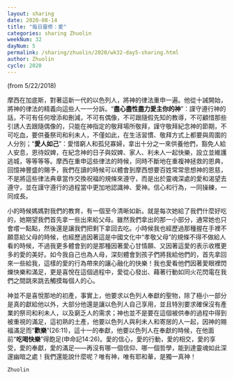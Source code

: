 ```yaml
---
layout: sharing
date: 2020-08-14
title: "每日靈修：愛"
categories: sharing Zhuolin
weekNum: 32
dayNum: 5
permalink: /sharing/zhuolin/2020/wk32-day5-sharing.html
author: Zhuolin
cycle: 2020
---
```

(from 5/22/2018)

摩西在加底斯，對著這新一代的以色列人，將神的律法重申一遍。他從十誡開始，將神的律法的精義向這些人一一分訴。“**盡心盡性盡力愛主你的神**”：謹守遵行神的話，不可有任何增添和刪減，不可有偶像，不可跟隨假先知的教導，不可顧惜那些引誘人去跟隨偶像的，只能在神指定的敬拜場所敬拜，謹守敬拜紀念神的節期，不可吃血，要供養祭司和利未人，不僅如此，在生活習慣、敬拜方式上都要與周圍的人分別；“**愛人如己**”：愛惜窮人和孤兒寡婦，拿出十分之一來供養他們，豁免人給人安息，恩待奴婢，在紀念神的日子與奴婢、家人、利未人一起快樂，設立並維護逃城，等等等等。摩西在重申這些律法的時候，同時不斷地在重複神拯救的恩典，回憶神豐盛的賜予，我們在讀的時候可以體會到摩西想要百姓常常思想神的恩慈，不是將這些律法典章當作交換祝福的規條來遵守，而是出於靈魂深處的愛和渴望去遵守，並在謹守遵行的過程當中更加地認識神、愛神。信心和行為，一同操練，一同成長。  

小的時候媽媽對我們的教育，有一個至今清晰如新。就是每次她給了我們什麼好吃的，她期望我們首先拿一些出來給父母。雖然我們拿出的那一小部分，通常她也只會嚐一點點，然後還是讓我們把剩下拿回去吃。小時候我也經歷過那種握在手裡不願意給父母的時候，也經歷過因著這是中國文化中“孝敬父母”的規條不得不做給人看的時候，不過我更多體會到的是那種因著愛心甘情願、又因著這愛的表示收穫更多的愛的美好。如今我自己也為人母，深刻體會到孩子們將我給他們的，首先拿回來一些給我，這樣的愛的行為帶來的讓心融化的快樂！我也愛看他們因著愛眼裡閃爍快樂和滿足，更是喜悅在這個過程中，愛從心發出、藉著行動如同火花閃電在我們之間跳來跳去觸摸每個人的心。  

神並不是喜悅那地的初產，事實上，他要求以色列人奉獻的聖物，除了極小一部分是真的獻給他以外，大部分他還是讓以色列人自己享用，並且特別要求確保沒有產業的祭司和利未人，以及窮乏人的需求；神也並不是要在這個被供奉的過程中得到被重視的滿足，這初熟的土產，他要以色列人與利未人和寄居的人一起，因神的賜福滿足而“**歡樂**”(26:11)，這十一的奉獻，他要以色列人在奉獻的時候，在他面前“**吃喝快樂**”得飽足(申命記14:26)。愛的信心，愛的行動，愛的相交，愛的享受，愛的奉獻，愛的滿足——再沒有哪一個信仰、哪一個哲學，能到達靈魂如此深邃幽暗之處！我們還能說什麼呢？唯有神，唯有耶和華，是獨一真神！  

`Zhuolin`  

